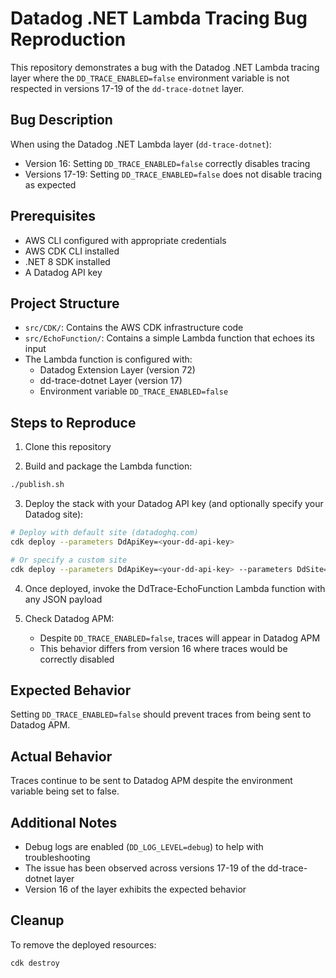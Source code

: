 # Datadog .NET Lambda Tracing Bug Reproduction

This repository demonstrates a bug with the Datadog .NET Lambda tracing layer where the `DD_TRACE_ENABLED=false`
environment variable is not respected in versions 17-19 of the `dd-trace-dotnet` layer.

## Bug Description

When using the Datadog .NET Lambda layer (`dd-trace-dotnet`):

- Version 16: Setting `DD_TRACE_ENABLED=false` correctly disables tracing
- Versions 17-19: Setting `DD_TRACE_ENABLED=false` does not disable tracing as expected

## Prerequisites

- AWS CLI configured with appropriate credentials
- AWS CDK CLI installed
- .NET 8 SDK installed
- A Datadog API key

## Project Structure

- `src/CDK/`: Contains the AWS CDK infrastructure code
- `src/EchoFunction/`: Contains a simple Lambda function that echoes its input
- The Lambda function is configured with:
    - Datadog Extension Layer (version 72)
    - dd-trace-dotnet Layer (version 17)
    - Environment variable `DD_TRACE_ENABLED=false`

## Steps to Reproduce

1. Clone this repository

2. Build and package the Lambda function:

```bash
./publish.sh
```

3. Deploy the stack with your Datadog API key (and optionally specify your Datadog site):

```bash
# Deploy with default site (datadoghq.com)
cdk deploy --parameters DdApiKey=<your-dd-api-key>

# Or specify a custom site
cdk deploy --parameters DdApiKey=<your-dd-api-key> --parameters DdSite=<your-dd-site>
```

4. Once deployed, invoke the DdTrace-EchoFunction Lambda function with any JSON payload

5. Check Datadog APM:
    - Despite `DD_TRACE_ENABLED=false`, traces will appear in Datadog APM
    - This behavior differs from version 16 where traces would be correctly disabled

## Expected Behavior

Setting `DD_TRACE_ENABLED=false` should prevent traces from being sent to Datadog APM.

## Actual Behavior

Traces continue to be sent to Datadog APM despite the environment variable being set to false.

## Additional Notes

- Debug logs are enabled (`DD_LOG_LEVEL=debug`) to help with troubleshooting
- The issue has been observed across versions 17-19 of the dd-trace-dotnet layer
- Version 16 of the layer exhibits the expected behavior

## Cleanup

To remove the deployed resources:

```bash
cdk destroy
```